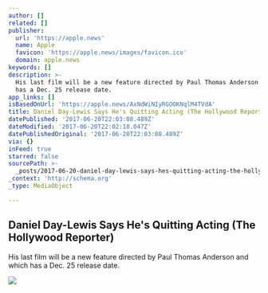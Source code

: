 ```yaml
---
author: []
related: []
publisher:
  url: 'https://apple.news'
  name: Apple
  favicon: 'https://apple.news/images/favicon.ico'
  domain: apple.news
keywords: []
description: >-
  His last film will be a new feature directed by Paul Thomas Anderson and which
  has a Dec. 25 release date.
app_links: []
isBasedOnUrl: 'https://apple.news/AxNdWiNIyRGOOKNqlM4TVdA'
title: Daniel Day-Lewis Says He's Quitting Acting (The Hollywood Reporter)
datePublished: '2017-06-20T22:03:08.489Z'
dateModified: '2017-06-20T22:02:18.047Z'
datePublishedOriginal: '2017-06-20T22:03:08.489Z'
via: {}
inFeed: true
starred: false
sourcePath: >-
  _posts/2017-06-20-daniel-day-lewis-says-hes-quitting-acting-the-hollywood-re.md
_context: 'http://schema.org'
_type: MediaObject

---
```

<article style=""><h1>Daniel Day-Lewis Says He's Quitting Acting (The Hollywood Reporter)</h1><p>His last film will be a new feature directed by Paul Thomas Anderson and which has a Dec. 25 release date.</p><img src="http://c.apple.news/AgEXQXhOZFdpTkl5UkdPT0tOcWxNNFRWZEEAMA" /></article>